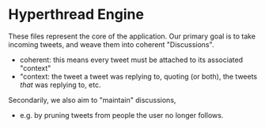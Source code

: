 #  Hyperthread Engine
These files represent the core of the application.
Our primary goal is to take incoming tweets, and weave them into coherent "Discussions".
- coherent: this means every tweet must be attached to its associated "context"
- "context: the tweet a tweet was replying to, quoting (or both), the tweets _that_ was replying to, etc.

Secondarily, we also aim to "maintain" discussions, 
- e.g. by pruning tweets from people the user no longer follows. 
